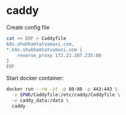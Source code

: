 # caddy

Create config file
```bash
cat << EOF > Caddyfile
k8s.shubhamtatvamasi.com,
*.k8s.shubhamtatvamasi.com {
    reverse_proxy 172.21.107.235:80
}
EOF
```

Start docker container:
```bash
docker run --rm -it -p 80:80 -p 443:443 \
  -v $PWD/Caddyfile:/etc/caddy/Caddyfile \
  -v caddy_data:/data \
  caddy
```
